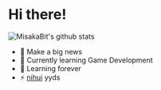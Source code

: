 # Hi there!

<!--
**MisakaBit/MisakaBit** is a ✨ _special_ ✨ repository because its `README.md` (this file) appears on your GitHub profile.

Here are some ideas to get you started:

- 🔭 I’m currently working on ...
- 🌱 I’m currently learning ...
- 👯 I’m looking to collaborate on ...
- 🤔 I’m looking for help with ...
- 💬 Ask me about ...
- 📫 How to reach me: ...
- 😄 Pronouns: ...
- ⚡ Fun fact: ...
-->

![MisakaBit's github stats](https://github-readme-stats.vercel.app/api?username=misakabit&show_icons=true&count_private=true&include_all_commits=true)

- 🔭 Make a big news
- 🌱 Currently learning Game Development
- 🤔 Learning forever
- ⚡ [nihui](https://github.com/nihui) yyds
